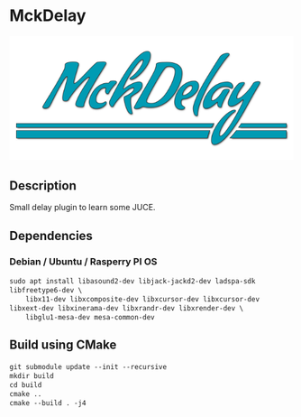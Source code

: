 # MckDelay

![MckDelay Logo](Content/mckdelay_logo.png)

## Description

Small delay plugin to learn some JUCE.

## Dependencies

### Debian / Ubuntu / Rasperry PI OS
```
sudo apt install libasound2-dev libjack-jackd2-dev ladspa-sdk libfreetype6-dev \
    libx11-dev libxcomposite-dev libxcursor-dev libxcursor-dev libxext-dev libxinerama-dev libxrandr-dev libxrender-dev \
    libglu1-mesa-dev mesa-common-dev
```

## Build using CMake

```
git submodule update --init --recursive
mkdir build
cd build
cmake ..
cmake --build . -j4
```
